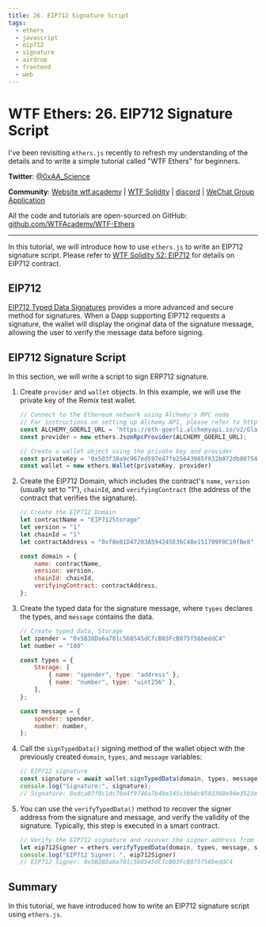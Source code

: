 ```yaml
---
title: 26. EIP712 Signature Script
tags:
  - ethers
  - javascript
  - eip712
  - signature
  - airdrop
  - frontend
  - web
---
```


# WTF Ethers: 26. EIP712 Signature Script

I've been revisiting `ethers.js` recently to refresh my understanding of the details and to write a simple tutorial called "WTF Ethers" for beginners.

**Twitter**: [@0xAA_Science](https://twitter.com/0xAA_Science)

**Community**: [Website wtf.academy](https://wtf.academy) | [WTF Solidity](https://github.com/AmazingAng/WTFSolidity) | [discord](https://discord.gg/5akcruXrsk) | [WeChat Group Application](https://docs.google.com/forms/d/e/1FAIpQLSe4KGT8Sh6sJ7hedQRuIYirOoZK_85miz3dw7vA1-YjodgJ-A/viewform?usp=sf_link)

All the code and tutorials are open-sourced on GitHub: [github.com/WTFAcademy/WTF-Ethers](https://github.com/WTFAcademy/WTF-Ethers)

-----

In this tutorial, we will introduce how to use `ethers.js` to write an EIP712 signature script. Please refer to [WTF Solidity 52: EIP712](https://github.com/AmazingAng/WTFSolidity/blob/main/52_EIP712/readme.md) for details on EIP712 contract.

## EIP712

[EIP712 Typed Data Signatures](https://eips.ethereum.org/EIPS/eip-712) provides a more advanced and secure method for signatures. When a Dapp supporting EIP712 requests a signature, the wallet will display the original data of the signature message, allowing the user to verify the message data before signing.

## EIP712 Signature Script

In this section, we will write a script to sign ERP712 signature.

1. Create `provider` and `wallet` objects. In this example, we will use the private key of the Remix test wallet.

    ```js
    // Connect to the Ethereum network using Alchemy's RPC node
    // For instructions on setting up Alchemy API, please refer to https://github.com/AmazingAng/WTFSolidity/blob/main/Topics/Tools/TOOL04_Alchemy/readme.md 
    const ALCHEMY_GOERLI_URL = 'https://eth-goerli.alchemyapi.io/v2/GlaeWuylnNM3uuOo-SAwJxuwTdqHaY5l';
    const provider = new ethers.JsonRpcProvider(ALCHEMY_GOERLI_URL);

    // Create a wallet object using the private key and provider
    const privateKey = '0x503f38a9c967ed597e47fe25643985f032b072db8075426a92110f82df48dfcb'
    const wallet = new ethers.Wallet(privateKey, provider)
    ```

2. Create the EIP712 Domain, which includes the contract's `name`, `version` (usually set to "1"), `chainId`, and `verifyingContract` (the address of the contract that verifies the signature).

    ```js
    // Create the EIP712 Domain
    let contractName = "EIP712Storage"
    let version = "1"
    let chainId = "1"
    let contractAddress = "0xf8e81D47203A594245E36C48e151709F0C19fBe8"

    const domain = {
        name: contractName,
        version: version,
        chainId: chainId,
        verifyingContract: contractAddress,
    };
    ```

3. Create the typed data for the signature message, where `types` declares the types, and `message` contains the data.

    ```js
    // Create typed data, Storage
    let spender = "0x5B38Da6a701c568545dCfcB03FcB875f56beddC4"
    let number = "100"

    const types = {
        Storage: [
            { name: "spender", type: "address" },
            { name: "number", type: "uint256" },
        ],
    };

    const message = {
        spender: spender,
        number: number,
    };
    ```

4. Call the `signTypedData()` signing method of the wallet object with the previously created `domain`, `types`, and `message` variables:

    ```js
    // EIP712 signature
    const signature = await wallet.signTypedData(domain, types, message);
    console.log("Signature:", signature);
    // Signature: 0xdca07f0c1dc70a4f9746a7b4be145c3bb8c8503368e94e3523ea2e8da6eba7b61f260887524f015c82dd77ebd3c8938831c60836f905098bf71b3e6a4a09b7311b
    ```

5. You can use the `verifyTypedData()` method to recover the signer address from the signature and message, and verify the validity of the signature. Typically, this step is executed in a smart contract.

    ```js
    // Verify the EIP712 signature and recover the signer address from the signature and message
    let eip712Signer = ethers.verifyTypedData(domain, types, message, signature)
    console.log("EIP712 Signer: ", eip712Signer)
    // EIP712 Signer: 0x5B38Da6a701c568545dCfcB03FcB875f56beddC4
    ```

## Summary

In this tutorial, we have introduced how to write an EIP712 signature script using `ethers.js`.